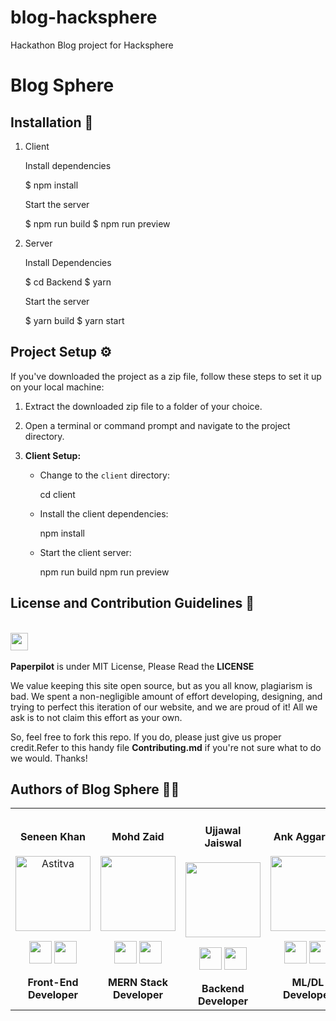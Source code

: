 # blog-hacksphere
Hackathon Blog project for Hacksphere
# Blog Sphere



## Installation 🔧

1. Client

   Install dependencies

   
   $ npm install
   

   Start the server

   
   $ npm run build
   $ npm run preview
   

2. Server

   Install Dependencies

   
   $ cd Backend
   $ yarn
   

   Start the server

   
   $ yarn build
   $ yarn start
   

## Project Setup ⚙️

If you've downloaded the project as a zip file, follow these steps to set it up on your local machine:

1. Extract the downloaded zip file to a folder of your choice.

2. Open a terminal or command prompt and navigate to the project directory.

3. **Client Setup:**

   - Change to the `client` directory:
     
     cd client
     

   - Install the client dependencies:
     
     npm install
     

   - Start the client server:
     
     npm run build
     npm run preview
     



## License and Contribution Guidelines 📜

 <div align="left">
 <p>
 <br>
   <img src="https://img.shields.io/badge/License-MIT-yellow.svg?logo=Microsoft%20Word&style=for-the-badge" height="28"/><br>
   <br><strong>Paperpilot</strong> is under MIT License, Please Read the <strong>LICENSE</strong>
  <p>
 </div>
 We value keeping this site open source, but as you all know, plagiarism is bad. We spent a non-negligible amount of effort developing, designing, and trying to perfect this iteration of our website, and we are proud of it! All we ask is to not claim this effort as your own.

So, feel free to fork this repo. If you do, please just give us proper credit.Refer to this handy file <strong>Contributing.md</strong> if you're not sure what to do we would. Thanks!

## Authors of <strong>Blog Sphere</strong> ✍🏼

<div align="center"> 
  <table>
<tr align="center">
 <td>



#### Seneen Khan

<p align="center">
<img src = "https://media.licdn.com/dms/image/D5603AQH1f5_AIgXPVg/profile-displayphoto-shrink_400_400/0/1679384347206?e=1692835200&v=beta&t=sUSKTbNXbxNZAqyxHGph-I1y8kJX_NI_4MB-F40aCbE"  height="120" alt="Astitva">
</p>
<p align="center">
<a href = "https://github.com/tanmayagrwl"><img src = "http://www.iconninja.com/files/241/825/211/round-collaboration-social-github-code-circle-network-icon.svg" width="36" height = "36"/></a>
<a href = "https://www.linkedin.com/in/tanmayagr/">
<img src = "http://www.iconninja.com/files/863/607/751/network-linkedin-social-connection-circular-circle-media-icon.svg" width="36" height="36"/>
</a>
</p>
 <strong>Front-End Developer<strong>

 <td>

#### Mohd Zaid

<p align="center">
<img src = "https://avatars.githubusercontent.com/u/36443577?v=4"  height="120" >
</p>
<p align="center">
<a href = "https://github.com/dev-zaid"><img src = "http://www.iconninja.com/files/241/825/211/round-collaboration-social-github-code-circle-network-icon.svg" width="36" height = "36"/></a>
<a href = "https://www.linkedin.com/in/mohd-zaid-17713221a/">
<img src = "http://www.iconninja.com/files/863/607/751/network-linkedin-social-connection-circular-circle-media-icon.svg" width="36" height="36"/>
</a>
</p>
 <strong>MERN Stack Developer<strong>
</td>
  <td>

#### Ujjawal Jaiswal 

<p align="center">
<img src = "https://avatars.githubusercontent.com/u/91370904?u=39b65b9f05075555968121856a115601c0f2cbbb&v=4"  height="120" >
</p>
<p align="center">
<a href = "https://github.com/Ujjawal0204"><img src = "http://www.iconninja.com/files/241/825/211/round-collaboration-social-github-code-circle-network-icon.svg" width="36" height = "36"/></a>
<a href = "https://www.linkedin.com/in/ujjawal-jaiswal-81b6a4221/">
<img src = "http://www.iconninja.com/files/863/607/751/network-linkedin-social-connection-circular-circle-media-icon.svg" width="36" height="36"/>
</a>
</p>
 <strong>Backend Developer<strong>
</td>

<td>

#### Ank Aggarwal 

<p align="center">
<img src = "https://avatars.githubusercontent.com/u/89304053?v=4"  height="120" >
</p>
<p align="center">
<a href = "https://github.com/itsankk05"><img src = "http://www.iconninja.com/files/241/825/211/round-collaboration-social-github-code-circle-network-icon.svg" width="36" height = "36"/></a>
<a href = "www.linkedin.com/in/ankagarwal05">
<img src = "http://www.iconninja.com/files/863/607/751/network-linkedin-social-connection-circular-circle-media-icon.svg" width="36" height="36"/>
</a>
</p>
 <strong>ML/DL Developer<strong>
</td>

</div>
